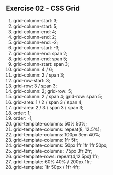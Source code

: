 ## Exercise 02 - CSS Grid

1. grid-column-start: 3;
2. grid-column-start: 5;
3. grid-column-end: 4;
4. grid-column-end: 2;
5. grid-column-end: -2;
6. grid-column-start: -3;
7. grid-column-end: span 2;
8. grid-column-end: span 5;
9. grid-column-start: span 3;
10. grid-column: 4 / 6;
11. grid-column: 2 / span 3;
12. grid-row-start: 3;
13. grid-row: 3 / span 3;
14. grid-column: 2;
    grid-row: 5;
15. grid-column: 2 / span 4;
    grid-row: span 5;
16. grid-area: 1 / 2 / span 3 / span 4;
17. grid-area: 2 / 3 / span 3 / span 3;
18. order: 1;
19. order: -1;
20. grid-template-columns: 50% 50%;
21. grid-template-columns: repeat(8, 12.5%);
22. grid-template-columns: 100px 3em 40%;
23. grid-template-columns: 1fr 5fr;
24. grid-template-columns: 50px 1fr 1fr 1fr 50px;
25. grid-template-columns : 75px 3fr 2fr;
26. grid-template-rows: repeat(4,12.5px) 1fr;
27. grid-template: 60% 40% / 200px 1fr;
28. grid-template: 1fr 50px / 1fr 4fr;
